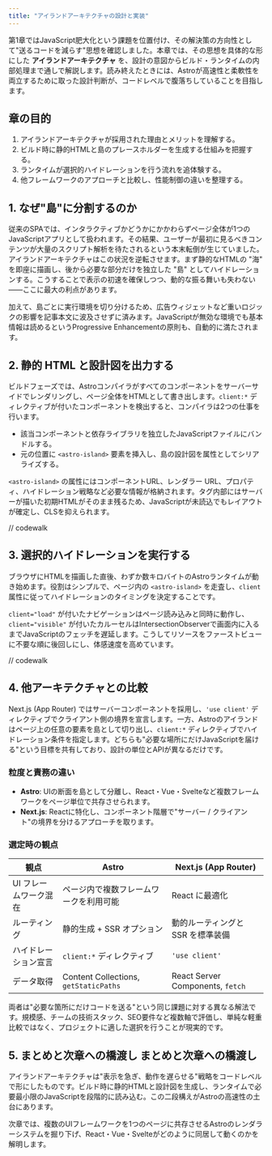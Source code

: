 ```yaml
---
title: "アイランドアーキテクチャの設計と実装"
---
```


第1章ではJavaScript肥大化という課題を位置付け、その解決策の方向性として"送るコードを減らす"思想を確認しました。本章では、その思想を具体的な形にした **アイランドアーキテクチャ** を、設計の意図からビルド・ランタイムの内部処理まで通しで解説します。読み終えたときには、Astroが高速性と柔軟性を両立するために取った設計判断が、コードレベルで腹落ちしていることを目指します。

## 章の目的

1. アイランドアーキテクチャが採用された理由とメリットを理解する。
2. ビルド時に静的HTMLと島のプレースホルダーを生成する仕組みを把握する。
3. ランタイムが選択的ハイドレーションを行う流れを追体験する。
4. 他フレームワークのアプローチと比較し、性能制御の違いを整理する。

## 1. なぜ"島"に分割するのか

従来のSPAでは、インタラクティブかどうかにかかわらずページ全体が1つのJavaScriptアプリとして扱われます。その結果、ユーザーが最初に見るべきコンテンツが大量のスクリプト解析を待たされるという本末転倒が生じていました。アイランドアーキテクチャはこの状況を逆転させます。まず静的なHTMLの "海" を即座に描画し、後から必要な部分だけを独立した "島" としてハイドレーションする。こうすることで表示の初速を確保しつつ、動的な振る舞いも失わない――ここに最大の利点があります。

加えて、島ごとに実行環境を切り分けるため、広告ウィジェットなど重いロジックの影響を記事本文に波及させずに済みます。JavaScriptが無効な環境でも基本情報は読めるというProgressive Enhancementの原則も、自動的に満たされます。

## 2. 静的 HTML と設計図を出力する

ビルドフェーズでは、Astroコンパイラがすべてのコンポーネントをサーバーサイドでレンダリングし、ページ全体をHTMLとして書き出します。`client:*` ディレクティブが付いたコンポーネントを検出すると、コンパイラは2つの仕事を行います。

* 該当コンポーネントと依存ライブラリを独立したJavaScriptファイルにバンドルする。
* 元の位置に `<astro-island>` 要素を挿入し、島の設計図を属性としてシリアライズする。

`<astro-island>` の属性にはコンポーネントURL、レンダラー URL、プロパティ、ハイドレーション戦略など必要な情報が格納されます。タグ内部にはサーバーが描いた初期HTMLがそのまま残るため、JavaScriptが未読込でもレイアウトが確定し、CLSを抑えられます。

// codewalk

## 3. 選択的ハイドレーションを実行する

ブラウザにHTMLを描画した直後、わずか数キロバイトのAstroランタイムが動き始めます。役割はシンプルで、ページ内の `<astro-island>` を走査し、`client` 属性に従ってハイドレーションのタイミングを決定することです。

`client="load"` が付いたナビゲーションはページ読み込みと同時に動作し、`client="visible"` が付いたカルーセルはIntersectionObserverで画面内に入るまでJavaScriptのフェッチを遅延します。こうしてリソースをファーストビューに不要な順に後回しにし、体感速度を高めています。

// codewalk

## 4. 他アーキテクチャとの比較

Next.js (App Router) ではサーバーコンポーネントを採用し、`'use client'` ディレクティブでクライアント側の境界を宣言します。一方、Astroのアイランドはページ上の任意の要素を島として切り出し、`client:*` ディレクティブでハイドレーション条件を指定します。どちらも"必要な場所にだけJavaScriptを届ける"という目標を共有しており、設計の単位とAPIが異なるだけです。

### 粒度と責務の違い

* **Astro**: UIの断面を島として分離し、React・Vue・Svelteなど複数フレームワークをページ単位で共存させられます。
* **Next.js**: Reactに特化し、コンポーネント階層で"サーバー / クライアント"の境界を分けるアプローチを取ります。

### 選定時の観点

| 観点           | Astro                                 | Next.js (App Router)             |
| ------------ | ------------------------------------- | -------------------------------- |
| UI フレームワーク混在 | ページ内で複数フレームワークを利用可能                   | React に最適化                       |
| ルーティング       | 静的生成 + SSR オプション                      | 動的ルーティングと SSR を標準装備              |
| ハイドレーション宣言   | `client:*` ディレクティブ                    | `'use client'`                   |
| データ取得        | Content Collections, `getStaticPaths` | React Server Components, `fetch` |

両者は"必要な箇所にだけコードを送る"という同じ課題に対する異なる解法です。規模感、チームの技術スタック、SEO要件など複数軸で評価し、単純な軽重比較ではなく、プロジェクトに適した選択を行うことが現実的です。

## 5. まとめと次章への橋渡し まとめと次章への橋渡し

アイランドアーキテクチャは"表示を急ぎ、動作を遅らせる"戦略をコードレベルで形にしたものです。ビルド時に静的HTMLと設計図を生成し、ランタイムで必要最小限のJavaScriptを段階的に読み込む。この二段構えがAstroの高速性の土台にあります。

次章では、複数のUIフレームワークを1つのページに共存させるAstroのレンダラーシステムを掘り下げ、React・Vue・Svelteがどのように同居して動くのかを解明します。
